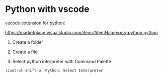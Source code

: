 # Python with vscode

vscode extension for python:

https://marketplace.visualstudio.com/items?itemName=ms-python.python



1. Create a folder

2. Create a file

3. Select python interpreter with Command Palette

```
[control-shift-p] Python: Select Interpreter
```

